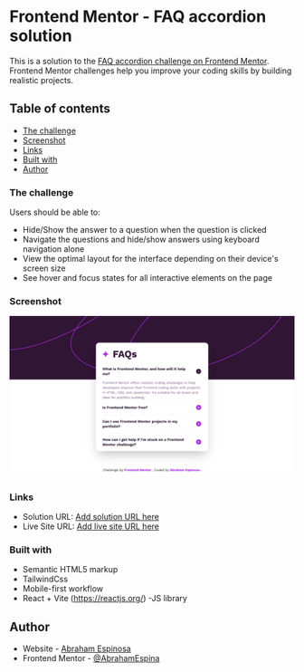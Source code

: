 # Frontend Mentor - FAQ accordion solution

This is a solution to the [FAQ accordion challenge on Frontend Mentor](https://www.frontendmentor.io/challenges/faq-accordion-wyfFdeBwBz). Frontend Mentor challenges help you improve your coding skills by building realistic projects. 

## Table of contents

  - [The challenge](#the-challenge)
  - [Screenshot](#screenshot)
  - [Links](#links)
  - [Built with](#built-with)
  - [Author](#author)

### The challenge

Users should be able to:

- Hide/Show the answer to a question when the question is clicked
- Navigate the questions and hide/show answers using keyboard navigation alone
- View the optimal layout for the interface depending on their device's screen size
- See hover and focus states for all interactive elements on the page

### Screenshot

![](./screenshot.png)

### Links

- Solution URL: [Add solution URL here](https://github.com/AbrahamEspina/faq-accordion)
- Live Site URL: [Add live site URL here](https://fascinating-praline-379f50.netlify.app/)

### Built with

- Semantic HTML5 markup
- TailwindCss
- Mobile-first workflow
- React + Vite (https://reactjs.org/) -JS library

## Author

- Website - [Abraham Espinosa](https://abraham-portfolio-2022.netlify.app/)
- Frontend Mentor - [@AbrahamEspina](https://www.frontendmentor.io/profile/AbrahamEspina)
